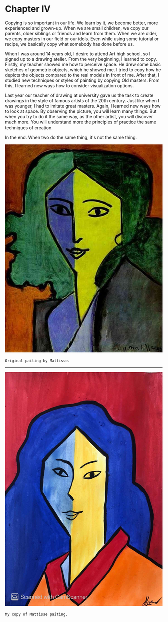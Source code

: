 
# Chapter IV

Copying is so important in our life. We learn by it, we become better, more experienced and grown-up. When we are small children, we copy our parents, older siblings or friends and learn from them. When we are older, we copy masters in our field or our idols. Even while using some tutorial or recipe, we basically copy what somebody has done before us. 

When I was around 14 years old, I desire to attend Art high school, so I signed up to a drawing atelier. From the very beginning, I learned to copy. Firstly, my teacher showed me how to perceive space. He drew some basic sketches of geometric objects, which he showed me. I tried to copy how he depicts the objects compared to the real models in front of me. After that, I studied new techniques or styles of painting by copying Old masters. From this, I learned new ways how to consider visualization options. 

Last year our teacher of drawing at university gave us the task to create drawings in the style of famous artists of the 20th century. Just like when I was younger, I had to imitate great masters. Again, I learned new ways how to look at space. By observing the picture, you will learn many things. But when you try to do it the same way, as the other artist, you will discover much more. You will understand more the principles of practice the same techniques of creation. 

In the end. When two do the same thing, it's not the same thing.


![original](./img/mattise_original.jpg)

`Original paiting by Mattisse.`

---

![my picture](./img/mattise_dominika.jpg)

`My copy of Mattisse paiting.`

